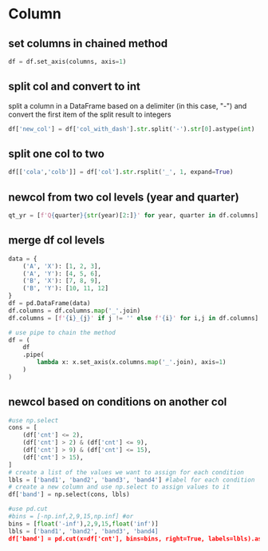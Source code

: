 # Column

## set columns in chained method
```py
df = df.set_axis(columns, axis=1)
```

## split col and convert to int
split a column in a DataFrame based on a delimiter (in this case, "-") and convert the first item of the split result to integers
```py
df['new_col'] = df['col_with_dash'].str.split('-').str[0].astype(int)
```

## split one col to two
```py
df[['cola','colb']] = df['col'].str.rsplit('_', 1, expand=True)
```

## newcol from two col levels (year and quarter)
```py
qt_yr = [f'Q{quarter}{str(year)[2:]}' for year, quarter in df.columns]
```
## merge df col levels
```py
data = {
    ('A', 'X'): [1, 2, 3],
    ('A', 'Y'): [4, 5, 6],
    ('B', 'X'): [7, 8, 9],
    ('B', 'Y'): [10, 11, 12]
}
df = pd.DataFrame(data)
df.columns = df.columns.map('_'.join)
df.columns = [f'{i}_{j}' if j != '' else f'{i}' for i,j in df.columns]

# use pipe to chain the method
df = (
    df
    .pipe(
        lambda x: x.set_axis(x.columns.map('_'.join), axis=1)
    )
)
```

## newcol based on conditions on another col
```py
#use np.select
cons = [
    (df['cnt'] <= 2),
    (df['cnt'] > 2) & (df['cnt'] <= 9),
    (df['cnt'] > 9) & (df['cnt'] <= 15),
    (df['cnt'] > 15),
]
# create a list of the values we want to assign for each condition
lbls = ['band1', 'band2', 'band3', 'band4'] #label for each condition
# create a new column and use np.select to assign values to it
df['band'] = np.select(cons, lbls)

#use pd.cut
#bins = [-np.inf,2,9,15,np.inf] #or
bins = [float('-inf'),2,9,15,float('inf')]
lbls = ['band1', 'band2', 'band3', 'band4]
df['band'] = pd.cut(x=df['cnt'], bins=bins, right=True, labels=lbls).astype(str) #change category to str
```
